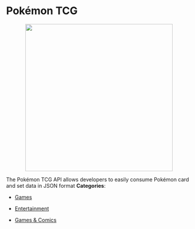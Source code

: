 # Pokémon TCG

<p align="center">
    <img width="400" src="https://raw.githubusercontent.com/awesome-apis/awesome-apis/apis/pokemon-tcg/logo_256x256.png" />
</p>


The Pokémon TCG API allows developers to easily consume Pokémon card and set data in JSON format
**Categories**:

- [Games](https://github/awesome-apis/awesome-apis#games)

- [Entertainment](https://github/awesome-apis/awesome-apis#entertainment)

- [Games & Comics](https://github/awesome-apis/awesome-apis#games-and-comics)



